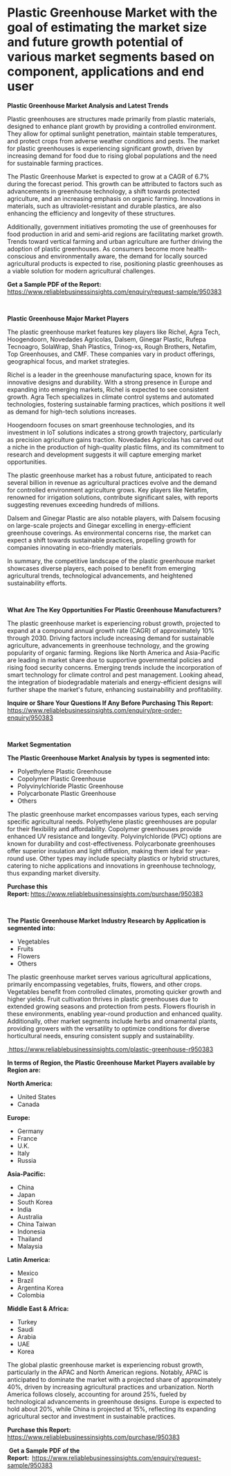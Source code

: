 <p><h1>Plastic Greenhouse Market with the goal of estimating the market size and future growth potential of various market segments based on component, applications and end user</h1></p><p><strong>Plastic Greenhouse Market Analysis and Latest Trends</strong></p>
<p><p>Plastic greenhouses are structures made primarily from plastic materials, designed to enhance plant growth by providing a controlled environment. They allow for optimal sunlight penetration, maintain stable temperatures, and protect crops from adverse weather conditions and pests. The market for plastic greenhouses is experiencing significant growth, driven by increasing demand for food due to rising global populations and the need for sustainable farming practices.</p><p>The Plastic Greenhouse Market is expected to grow at a CAGR of 6.7% during the forecast period. This growth can be attributed to factors such as advancements in greenhouse technology, a shift towards protected agriculture, and an increasing emphasis on organic farming. Innovations in materials, such as ultraviolet-resistant and durable plastics, are also enhancing the efficiency and longevity of these structures.</p><p>Additionally, government initiatives promoting the use of greenhouses for food production in arid and semi-arid regions are facilitating market growth. Trends toward vertical farming and urban agriculture are further driving the adoption of plastic greenhouses. As consumers become more health-conscious and environmentally aware, the demand for locally sourced agricultural products is expected to rise, positioning plastic greenhouses as a viable solution for modern agricultural challenges.</p></p>
<p><strong>Get a Sample PDF of the Report:&nbsp;</strong> <a href="https://www.reliablebusinessinsights.com/enquiry/request-sample/950383?utm_campaign=2180&utm_medium=2&utm_source=Github&utm_content=ia&utm_term=16042025&utm_id=plastic-greenhouse">https://www.reliablebusinessinsights.com/enquiry/request-sample/950383</a></p>
<p>&nbsp;</p>
<p><strong>Plastic Greenhouse Major Market Players</strong></p>
<p><p>The plastic greenhouse market features key players like Richel, Agra Tech, Hoogendoorn, Novedades Agricolas, Dalsem, Ginegar Plastic, Rufepa Tecnoagro, SolaWrap, Shah Plastics, Trinog-xs, Rough Brothers, Netafim, Top Greenhouses, and CMF. These companies vary in product offerings, geographical focus, and market strategies.</p><p>Richel is a leader in the greenhouse manufacturing space, known for its innovative designs and durability. With a strong presence in Europe and expanding into emerging markets, Richel is expected to see consistent growth. Agra Tech specializes in climate control systems and automated technologies, fostering sustainable farming practices, which positions it well as demand for high-tech solutions increases.</p><p>Hoogendoorn focuses on smart greenhouse technologies, and its investment in IoT solutions indicates a strong growth trajectory, particularly as precision agriculture gains traction. Novedades Agricolas has carved out a niche in the production of high-quality plastic films, and its commitment to research and development suggests it will capture emerging market opportunities.</p><p>The plastic greenhouse market has a robust future, anticipated to reach several billion in revenue as agricultural practices evolve and the demand for controlled environment agriculture grows. Key players like Netafim, renowned for irrigation solutions, contribute significant sales, with reports suggesting revenues exceeding hundreds of millions.</p><p>Dalsem and Ginegar Plastic are also notable players, with Dalsem focusing on large-scale projects and Ginegar excelling in energy-efficient greenhouse coverings. As environmental concerns rise, the market can expect a shift towards sustainable practices, propelling growth for companies innovating in eco-friendly materials.</p><p>In summary, the competitive landscape of the plastic greenhouse market showcases diverse players, each poised to benefit from emerging agricultural trends, technological advancements, and heightened sustainability efforts.</p></p>
<p>&nbsp;</p>
<p><strong>What Are The Key Opportunities For Plastic Greenhouse Manufacturers?</strong></p>
<p><p>The plastic greenhouse market is experiencing robust growth, projected to expand at a compound annual growth rate (CAGR) of approximately 10% through 2030. Driving factors include increasing demand for sustainable agriculture, advancements in greenhouse technology, and the growing popularity of organic farming. Regions like North America and Asia-Pacific are leading in market share due to supportive governmental policies and rising food security concerns. Emerging trends include the incorporation of smart technology for climate control and pest management. Looking ahead, the integration of biodegradable materials and energy-efficient designs will further shape the market's future, enhancing sustainability and profitability.</p></p>
<p><strong>Inquire or Share Your Questions If Any Before Purchasing This Report:</strong> <a href="https://www.reliablebusinessinsights.com/enquiry/pre-order-enquiry/950383?utm_campaign=2180&utm_medium=2&utm_source=Github&utm_content=ia&utm_term=16042025&utm_id=plastic-greenhouse">https://www.reliablebusinessinsights.com/enquiry/pre-order-enquiry/950383</a></p>
<p>&nbsp;</p>
<p><strong>Market Segmentation</strong></p>
<p><strong>The Plastic Greenhouse Market Analysis by types is segmented into:</strong></p>
<p><ul><li>Polyethylene Plastic Greenhouse</li><li>Copolymer Plastic Greenhouse</li><li>Polyvinylchloride Plastic Greenhouse</li><li>Polycarbonate Plastic Greenhouse</li><li>Others</li></ul></p>
<p><p>The plastic greenhouse market encompasses various types, each serving specific agricultural needs. Polyethylene plastic greenhouses are popular for their flexibility and affordability. Copolymer greenhouses provide enhanced UV resistance and longevity. Polyvinylchloride (PVC) options are known for durability and cost-effectiveness. Polycarbonate greenhouses offer superior insulation and light diffusion, making them ideal for year-round use. Other types may include specialty plastics or hybrid structures, catering to niche applications and innovations in greenhouse technology, thus expanding market diversity.</p></p>
<p><strong>Purchase this Report:&nbsp;</strong><a href="https://www.reliablebusinessinsights.com/purchase/950383?utm_campaign=2180&utm_medium=2&utm_source=Github&utm_content=ia&utm_term=16042025&utm_id=plastic-greenhouse">https://www.reliablebusinessinsights.com/purchase/950383</a></p>
<p>&nbsp;</p>
<p><strong>The Plastic Greenhouse Market Industry Research by Application is segmented into:</strong></p>
<p><ul><li>Vegetables</li><li>Fruits</li><li>Flowers</li><li>Others</li></ul></p>
<p><p>The plastic greenhouse market serves various agricultural applications, primarily encompassing vegetables, fruits, flowers, and other crops. Vegetables benefit from controlled climates, promoting quicker growth and higher yields. Fruit cultivation thrives in plastic greenhouses due to extended growing seasons and protection from pests. Flowers flourish in these environments, enabling year-round production and enhanced quality. Additionally, other market segments include herbs and ornamental plants, providing growers with the versatility to optimize conditions for diverse horticultural needs, ensuring consistent supply and sustainability.</p></p>
<p><a href="https://www.reliablebusinessinsights.com/plastic-greenhouse-r950383?utm_campaign=2180&utm_medium=2&utm_source=Github&utm_content=ia&utm_term=16042025&utm_id=plastic-greenhouse">&nbsp;https://www.reliablebusinessinsights.com/plastic-greenhouse-r950383</a></p>
<p><strong>In terms of Region, the Plastic Greenhouse Market Players available by Region are:</strong></p>
<p>
    <p> <strong> North America: </strong>
        <ul>
            <li>United States</li>
            <li>Canada</li>
        </ul>
        </p> 
    <p> <strong> Europe: </strong>
        <ul>
            <li>Germany</li>
            <li>France</li>
            <li>U.K.</li>
            <li>Italy</li>
            <li>Russia</li>
        </ul>
        </p> 
    <p> <strong> Asia-Pacific: </strong>
        <ul>
            <li>China</li>
            <li>Japan</li>
            <li>South Korea</li>
            <li>India</li>
            <li>Australia</li>
            <li>China Taiwan</li>
            <li>Indonesia</li>
            <li>Thailand</li>
            <li>Malaysia</li>
        </ul>
        </p> 
    <p> <strong> Latin America: </strong>
        <ul>
            <li>Mexico</li>
            <li>Brazil</li>
            <li>Argentina Korea</li>
            <li>Colombia</li>
        </ul>
        </p> 
    <p> <strong> Middle East & Africa: </strong>
        <ul>
            <li>Turkey</li>
            <li>Saudi</li>
            <li>Arabia</li>
            <li>UAE</li>
            <li>Korea</li>
        </ul>
    </p>
    </p>
<p><p>The global plastic greenhouse market is experiencing robust growth, particularly in the APAC and North American regions. Notably, APAC is anticipated to dominate the market with a projected share of approximately 40%, driven by increasing agricultural practices and urbanization. North America follows closely, accounting for around 25%, fueled by technological advancements in greenhouse designs. Europe is expected to hold about 20%, while China is projected at 15%, reflecting its expanding agricultural sector and investment in sustainable practices.</p></p>
<p><strong>Purchase this Report: </strong><a href="https://www.reliablebusinessinsights.com/purchase/950383?utm_campaign=2180&utm_medium=2&utm_source=Github&utm_content=ia&utm_term=16042025&utm_id=plastic-greenhouse">https://www.reliablebusinessinsights.com/purchase/950383</a></p>
<p>&nbsp;<strong>Get a Sample PDF of the Report:&nbsp;&nbsp;</strong><a href="https://www.reliablebusinessinsights.com/enquiry/request-sample/950383?utm_campaign=2180&utm_medium=2&utm_source=Github&utm_content=ia&utm_term=16042025&utm_id=plastic-greenhouse">https://www.reliablebusinessinsights.com/enquiry/request-sample/950383</a></p>
<p><strong></strong></p>
<p><p></p><p></p><p></p></p>